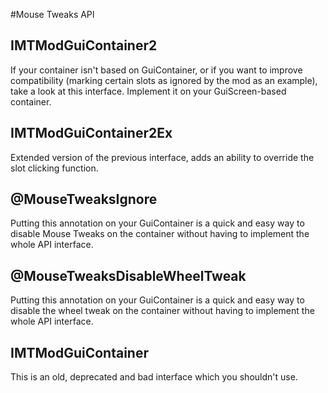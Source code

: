 #Mouse Tweaks API

## IMTModGuiContainer2
If your container isn't based on GuiContainer, or if you want to improve compatibility (marking certain slots as ignored by the mod as an example), take a look at this interface. Implement it on your GuiScreen-based container.

## IMTModGuiContainer2Ex
Extended version of the previous interface, adds an ability to override the slot clicking function.

## @MouseTweaksIgnore
Putting this annotation on your GuiContainer is a quick and easy way to disable Mouse Tweaks on the container without having to implement the whole API interface.

## @MouseTweaksDisableWheelTweak
Putting this annotation on your GuiContainer is a quick and easy way to disable the wheel tweak on the container without having to implement the whole API interface.

## IMTModGuiContainer
This is an old, deprecated and bad interface which you shouldn't use.
